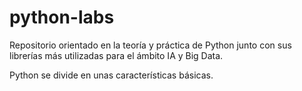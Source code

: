 # python-labs
Repositorio orientado en la teoría y práctica de Python junto con sus librerías más utilizadas para el ámbito IA y Big Data.

Python se divide en unas características básicas.
